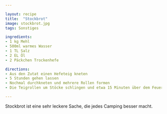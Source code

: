```yaml
---

layout: recipe
title:  "Stockbrot"
image: stockbrot.jpg
tags: Sonstiges

ingredients:
- 1 kg Mehl
- 500ml warmes Wasser
- 1 TL Salz
- 2 EL Öl
- 2 Päckchen Trockenhefe

directions:
- Aus den Zutat einen Hefeteig kneten
- 5 Stunden gehen lassen
- Nochmal durchkneten und mehrere Rollen formen
- Die Teigrollen um Stöcke schlingen und etwa 15 Minuten über dem Feuer garen lassen

---
```


Stockbrot ist eine sehr leckere Sache, die jedes Camping besser macht.
